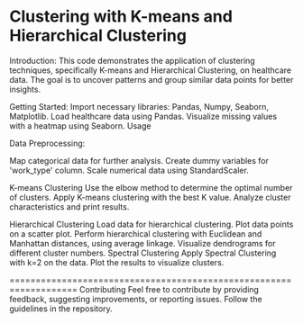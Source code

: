 Clustering with K-means and Hierarchical Clustering
==============================================================
Introduction:
This code demonstrates the application of clustering techniques, specifically K-means and Hierarchical Clustering, on healthcare data. The goal is to uncover patterns and group similar data points for better insights.

Getting Started:
Import necessary libraries: Pandas, Numpy, Seaborn, Matplotlib.
Load healthcare data using Pandas.
Visualize missing values with a heatmap using Seaborn.
Usage


Data Preprocessing:

Map categorical data for further analysis.
Create dummy variables for 'work_type' column.
Scale numerical data using StandardScaler.

K-means Clustering
Use the elbow method to determine the optimal number of clusters.
Apply K-means clustering with the best K value.
Analyze cluster characteristics and print results.

Hierarchical Clustering
Load data for hierarchical clustering.
Plot data points on a scatter plot.
Perform hierarchical clustering with Euclidean and Manhattan distances, using average linkage.
Visualize dendrograms for different cluster numbers.
Spectral Clustering
Apply Spectral Clustering with k=2 on the data.
Plot the results to visualize clusters.

===================================================================
Contributing
Feel free to contribute by providing feedback, suggesting improvements, or reporting issues. Follow the guidelines in the repository.
